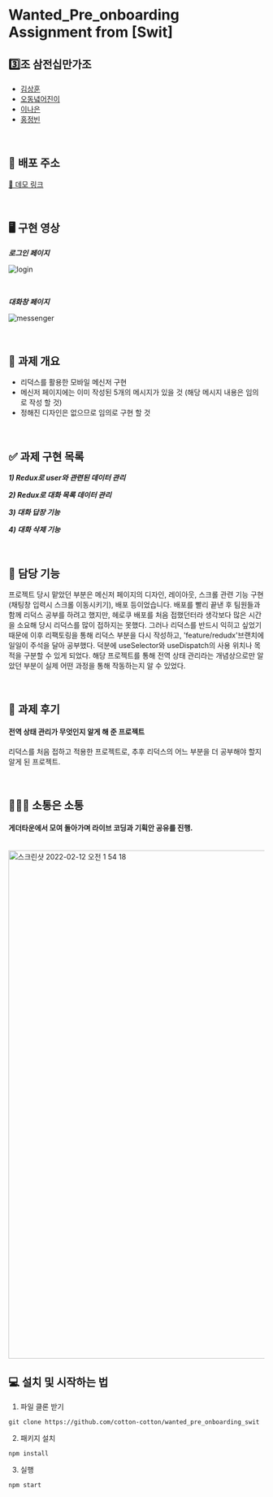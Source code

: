 # Wanted_Pre_onboarding Assignment from [Swit]

## 3️⃣조 삼전십만가조

- [김상훈](https://github.com/Ho0on)
- [오동녘어진이](https://github.com/eojine94)
- [이나은](https://github.com/cotton-cotton)
- [홍정빈](https://github.com/tohjbin2)

<br>

## 🚀 배포 주소

[🔗 데모 링크](https://pre-onboarding-swit.herokuapp.com/)

<br>

## 🖥 구현 영상

***로그인 페이지***

![login](https://user-images.githubusercontent.com/83998679/153635975-443f3996-eeac-410c-9776-1631baf166c9.gif)

<br>

***대화창 페이지***

![messenger](https://user-images.githubusercontent.com/83998679/153636048-2a0d05dd-6080-4c54-b4e8-bb58fc65b4a5.gif)

<br>

## 🥑 과제 개요

- 리덕스를 활용한 모바일 메신저 구현
- 메신저 페이지에는 이미 작성된 5개의 메시지가 있을 것 (해당 메시지 내용은 임의로 작성 할 것)
- 정해진 디자인은 없으므로 임의로 구현 할 것

<br>

## ✅ 과제 구현 목록

**_1) Redux로 user와 관련된 데이터 관리_**

**_2) Redux로 대화 목록 데이터 관리_**

**_3) 대화 답장 기능_**

**_4) 대화 삭제 기능_**

<br>

## 🤚 담당 기능

프로젝트 당시 맡았던 부분은 메신저 페이지의 디자인, 레이아웃, 스크롤 관련 기능 구현(채팅창 입력시 스크롤 이동시키기), 배포 등이었습니다. 배포를 빨리 끝낸 후 팀원들과 함께 리덕스 공부를 하려고 했지만, 헤로쿠 배포를 처음 접했던터라 생각보다 많은 시간을 소요해 당시 리덕스를 많이 접하지는 못했다. 그러나 리덕스를 반드시 익히고 싶었기 때문에 이후 리팩토링을 통해 리덕스 부분을 다시 작성하고, 'feature/redudx'브랜치에 일일이 주석을 달아 공부했다. 덕분에 useSelector와 useDispatch의 사용 위치나 목적을 구분할 수 있게 되었다. 해당 프로젝트를 통해 전역 상태 관리라는 개념상으로만 알았던 부분이 실제 어떤 과정을 통해 작동하는지 알 수 있었다.

<br>

## 🍉 과제 후기

#### 전역 상태 관리가 무엇인지 알게 해 준 프로젝트

리덕스를 처음 접하고 적용한 프로젝트로, 추후 리덕스의 어느 부분을 더 공부해야 할지 알게 된 프로젝트.

<br>

## 👨🏼‍💻 소통은 소통

#### 게더타운에서 모여 돌아가며 라이브 코딩과 기획안 공유를 진행.

<br>

<img width="1000" alt="스크린샷 2022-02-12 오전 1 54 18" src="https://user-images.githubusercontent.com/83998679/153637604-24b1f2aa-3eba-4507-bdbe-1b6b04c04dff.png">

<br>
  
## 💻 설치 및 시작하는 법

1. 파일 클론 받기

```
git clone https://github.com/cotton-cotton/wanted_pre_onboarding_swit
```

2. 패키지 설치

```
npm install
```

3. 실행

```
npm start
```
